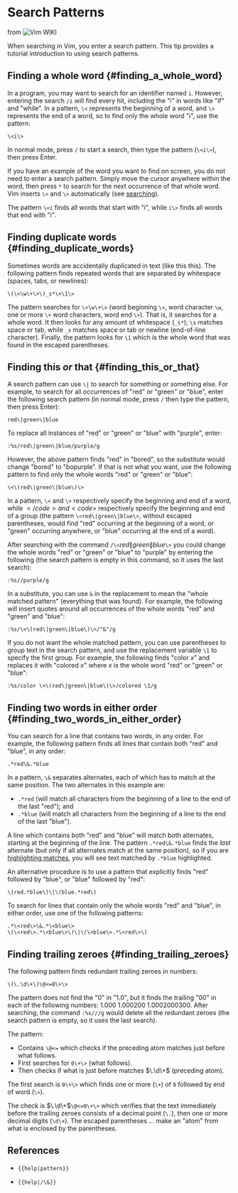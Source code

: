 # Search Patterns
from ![Vim WIKI](https://vim.fandom.com/wiki/Search_patterns)

When searching in Vim, you enter a search pattern. This tip provides a
tutorial introduction to using search patterns.

## Finding a whole word {#finding_a_whole_word}

In a program, you may want to search for an identifier named `i`.
However, entering the search `/i` will find every hit, including the
\"i\" in words like \"if\" and \"while\". In a pattern, `\<` represents
the beginning of a word, and `\>` represents the end of a word, so to
find only the whole word \"i\", use the pattern:

    \<i\>

In normal mode, press `/` to start a search, then type the pattern
(`\<i\>`), then press Enter.

If you have an example of the word you want to find on screen, you do
not need to enter a search pattern. Simply move the cursor anywhere
within the word, then press `*` to search for the next occurrence of
that whole word. Vim inserts `\<` and `\>` automatically (see
[searching](/VimTip1 "wikilink")).

The pattern `\<i` finds all words that start with \"i\", while `i\>`
finds all words that end with \"i\".

## Finding duplicate words {#finding_duplicate_words}

Sometimes words are accidentally duplicated in text (like this this).
The following pattern finds repeated words that are separated by
whitespace (spaces, tabs, or newlines):

    \(\<\w\+\>\)_s*\<\1\>

The pattern searches for `\<\w\+\>` (word beginning `\<`, word character
`\w`, one or more `\+` word characters, word end `\>`). That is, it
searches for a whole word. It then looks for any amount of whitespace
(`_s*`); `\s` matches space or tab, while `_s` matches space or tab or
newline (end-of-line character). Finally, the pattern looks for `\1`
which is the whole word that was found in the escaped parentheses.

## Finding this *or* that {#finding_this_or_that}

A search pattern can use `\|` to search for something *or* something
else. For example, to search for all occurrences of \"red\" or \"green\"
or \"blue\", enter the following search pattern (in normal mode, press
`/` then type the pattern, then press Enter):

    red\|green\|blue

To replace all instances of \"red\" or \"green\" or \"blue\" with
\"purple\", enter:

    :%s/red\|green\|blue/purple/g

However, the above pattern finds \"red\" in \"bored\", so the substitute
would change \"bored\" to \"bopurple\". If that is not what you want,
use the following pattern to find only the whole words \"red\" or
\"green\" or \"blue\":

    \<\(red\|green\|blue\)\>

In a pattern, `\<` and `\>` respectively specify the beginning and end
of a word, while $</code> and <code>$ respectively specify the beginning
and end of a group (the pattern `\<red\|green\|blue\>`, without escaped
parentheses, would find \"red\" occurring at the beginning of a word, or
\"green\" occurring anywhere, or \"blue\" occurring at the end of a
word).

After searching with the command `/\<`$red\|green\|blue$`\>` you could
change the whole words \"red\" or \"green\" or \"blue\" to \"purple\" by
entering the following (the search pattern is empty in this command, so
it uses the last search):

    :%s//purple/g

In a substitute, you can use `&` in the replacement to mean the \"whole
matched pattern\" (everything that was found). For example, the
following will insert quotes around all occurrences of the whole words
\"red\" and \"green\" and \"blue\":

    :%s/\<\(red\|green\|blue\)\>/"&"/g

If you do not want the whole matched pattern, you can use parentheses to
group text in the search pattern, and use the replacement variable `\1`
to specify the first group. For example, the following finds
\"color *x*\" and replaces it with \"colored *x*\" where *x* is the
whole word \"red\" or \"green\" or \"blue\":

    :%s/color \<\(red\|green\|blue\)\>/colored \1/g

## Finding two words in either order {#finding_two_words_in_either_order}

You can search for a line that contains two words, in any order. For
example, the following pattern finds all lines that contain both \"red\"
and \"blue\", in any order:

    .*red\&.*blue

In a pattern, `\&` separates alternates, each of which has to match at
the same position. The two alternates in this example are:

-   `.*red` (will match all characters from the beginning of a line to
    the end of the last \"red\"); and
-   `.*blue` (will match all characters from the beginning of a line to
    the end of the last \"blue\").

A line which contains both \"red\" and \"blue\" will match both
alternates, starting at the beginning of the line. The pattern
`.*red\&.*blue` finds the *last* alternate (but only if all alternates
match at the same position), so if you are [highlighting
matches](/VimTip14 "wikilink"), you will see text matched by `.*blue`
highlighted.

An alternative procedure is to use a pattern that explicitly finds
\"red\" followed by \"blue\", or \"blue\" followed by \"red\":

    \(red.*blue\)\|\(blue.*red\)

To search for lines that contain only the whole words \"red\" and
\"blue\", in either order, use one of the following patterns:

    .*\<red\>\&.*\<blue\>
    \(\<red\>.*\<blue\>\)\|\(\<blue\>.*\<red\>\)

## Finding trailing zeroes {#finding_trailing_zeroes}

The following pattern finds redundant trailing zeroes in numbers:

    \(\.\d\+\)\@<=0\+\>

The pattern does not find the \"0\" in \"1.0\", but it finds the
trailing \"00\" in each of the following numbers: 1.000 1.000200
1.0002000300. After searching, the command `:%s///g` would delete all
the redundant zeroes (the search pattern is empty, so it uses the last
search).

The pattern:

-   Contains `\@<=` which checks if the preceding atom matches just
    before what follows.
-   First searches for `0\+\>` (what follows).
-   Then checks if what is just before matches $\.\d\+$ (preceding
    atom).

The first search is `0\+\>` which finds one or more (`\+`) of `0`
followed by end of word (`\>`).

The check is $\.\d\+$`\@<=0\+\>` which verifies that the text
immediately before the trailing zeroes consists of a decimal point
(`\.`), then one or more decimal digits (`\d\+`). The escaped
parentheses $...$ make an \"atom\" from what is enclosed by the
parentheses.

## References

-   ```{=mediawiki}
    {{help|pattern}}
    ```

-   ```{=mediawiki}
    {{help|/\&}}
    ```
